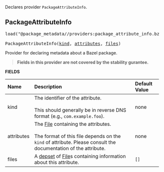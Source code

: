 <!-- Generated with Stardoc: http://skydoc.bazel.build -->

Declares provider `PackageAttributeInfo`.

<a id="PackageAttributeInfo"></a>

## PackageAttributeInfo

<pre>
load("@package_metadata//providers:package_attribute_info.bzl", "PackageAttributeInfo")

PackageAttributeInfo(<a href="#PackageAttributeInfo-kind">kind</a>, <a href="#PackageAttributeInfo-attributes">attributes</a>, <a href="#PackageAttributeInfo-files">files</a>)
</pre>

Provider for declaring metadata about a Bazel package.

> **Fields in this provider are not covered by the stability gurantee.**

**FIELDS**

| Name  | Description | Default Value |
| :------------- | :------------- | :------------- |
| <a id="PackageAttributeInfo-kind"></a>kind | The identifier of the attribute.<br><br>This should generally be in reverse DNS format (e.g., `com.example.foo`). | none |
| <a id="PackageAttributeInfo-attributes"></a>attributes | The [File](https://bazel.build/rules/lib/builtins/File) containing the attributes.<br><br>The format of this file depends on the `kind` of attribute. Please consult the documentation of the attribute. | none |
| <a id="PackageAttributeInfo-files"></a>files | A [depset](https://bazel.build/rules/lib/builtins/depset) of [File](https://bazel.build/rules/lib/builtins/File)s containing information about this attribute. | `[]` |



